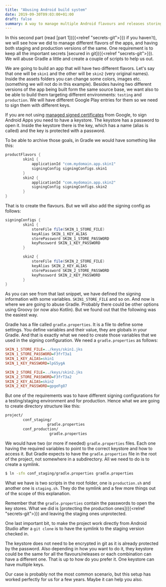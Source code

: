 ```yaml
---
title: "Abusing Android build system"
date: 2019-09-30T09:03:00+01:00
draft: false
summary: A way to manage multiple Android flavours and releases storing the secrets securely in Git
---
```


In this second part (read [part 1]({{<relref "secrets-git">}}) if you haven't), we will see how we did to manage different flavors of the apps, and having both staging and production versions of the same. One requirement is to keep all the important secrets [secured in git]({{<relref "secrets-git">}}). We will abuse Gradle a little and create a couple of scripts to help us out.

We are going to build an app that will have two different flavors. Let's say that one will be `skin1` and the other will be `skin2` (very original names). Inside the assets folders you can change some colors, images etc. (something we will not do in this example). Besides having two different versions of the app being built form the same source base, we want also to be able to build them targeting different environments: `testing` and `production`. We will have different Google Play entries for them so we need to sign them with different keys.

If you are not using [managed signed certificates](https://developer.android.com/studio/publish/app-signing) from Google, to sign Android Apps you need to have a keystore. The keystore has a password to open it. Inside the keystore there is the key, which has a name (alias is called) and the key is protected with a password.

To be able to archive those goals, in Gradle we would have something like this:

```gradle
productFlavors {
        skin1 {
            applicationId "com.mydomain.app.skin1"
            signingConfig signingConfigs.skin1
        }
        skin2 {
            applicationId "com.mydomain.app.skin2"
            signingConfig signingConfigs.skin2
        }
}
```

That is to create the flavours. But we will also add the signing config as follows:

```gradle
signingConfigs {
        skin1 {
            storeFile file(SKIN_1_STORE_FILE)
            keyAlias SKIN_1_KEY_ALIAS
            storePassword SKIN_1_STORE_PASSWORD
            keyPassword SKIN_1_KEY_PASSWORD
        }

        skin2 {
            storeFile file(SKIN_2_STORE_FILE)
            keyAlias SKIN_2_KEY_ALIAS
            storePassword SKIN_2_STORE_PASSWORD
            keyPassword SKIN_2_KEY_PASSWORD
        }
}
```

As you can see from that last snippet, we have defined the signing information with some variables. `SKIN1_STORE_FILE` and so on. And now is where we are going to abuse Gradle. Probably there could be other options using Groovy (or now also Kotlin). But we found out that the following was the easiest way. 

Gradle has a file called `gradle.properties`. It is a file to define some settings. You define variables and their value, they are globals in your Gradle. And that is exactly what we need to create those variables that we used in the signing configuration. We need a `gradle.properties` as follows:

```ini
SKIN_1_STORE_FILE=../keys/skin1.jks
SKIN_1_STORE_PASSWORD=F3frT3a1
SKIN_1_KEY_ALIAS=skin1
SKIN_1_KEY_PASSWORD=lpG5ygA

SKIN_2_STORE_FILE=../keys/skin2.jks
SKIN_2_STORE_PASSWORD=F3frT3a2
SKIN_2_KEY_ALIAS=skin2
SKIN_2_KEY_PASSWORD=gpgeFg87
```

But one of the requirements was to have different signing configurations for a testing/staging environment and for production. Hence what we are going to create directory structure like this:

```bash
project/
        conf_staging/
                   gradle.properties
        conf_production/
                    gradle.properties
```

We would have two (or more if needed) `gradle.properties` files. Each one having the required variables to point to the correct keystore and how to access it. But Gradle expects to have the `gradle.properties` file in the root of the project, not somewhere in a subdirectory. All we need to do is to create a symlink.

```bash
$ ln -sfn conf_staging/gradle.properties gradle.properties
```

What we have is two scripts in the root folder, one is `production.sh`  and another one is `staging.sh`. They do the symlink and a few more things out of the scope of this explanation.

Remember that the `gradle.properties` contain the passwords to open the key stores. What we did is [protecting the production ones]({{<relref "secrets-git">}}) and leaving the staging ones unprotected.

One last important bit, to make the project work directly from Android Studio after a `git clone` is to have the symlink to the staging version checked in.

The keystore does not need to be encrypted in git as it is already protected by the password. Also depending in how you want to do it, they keystore could be the same for all the flavours/releases or each combination can have a different one. That is up to how do you prefer it. One keystore can have multiple keys.

Our case is probably not the most common scenario, but this setup has worked perfectly for us for a few years. Maybe it can help you also.
